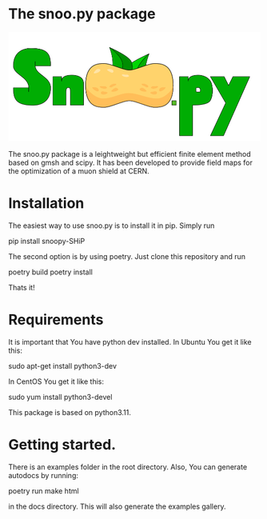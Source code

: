 # The snoo.py package

<img src="logo_with_name.png" alt="The snoo.py package" width="700"/>

The snoo.py package is a leightweight but efficient finite element method based on gmsh and scipy.
It has been developed to provide field maps for the optimization of a muon shield at CERN.

# Installation

The easiest way to use snoo.py is to install it in pip. Simply run

pip install snoopy-SHiP

The second option is by using poetry. Just clone this repository and run

poetry build
poetry install

Thats it!

# Requirements

It is important that You have python dev installed. In Ubuntu You get it like this:

sudo apt-get install python3-dev

In CentOS You get it like this:

sudo yum install python3-devel

This package is based on python3.11.

# Getting started.

There is an examples folder in the root directory. Also, You can generate autodocs
by running:

poetry run make html

in the docs directory.
This will also generate the examples gallery.
